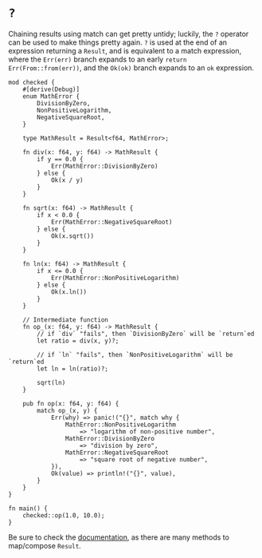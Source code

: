 # `?`

Chaining results using match can get pretty untidy; luckily, the `?` operator
can be used to make things pretty again. `?` is used at the end of an expression
returning a `Result`, and is equivalent to a match expression, where the 
`Err(err)` branch expands to an early `return Err(From::from(err))`, and the `Ok(ok)`
branch expands to an `ok` expression.

```rust,editable,ignore,mdbook-runnable
mod checked {
    #[derive(Debug)]
    enum MathError {
        DivisionByZero,
        NonPositiveLogarithm,
        NegativeSquareRoot,
    }

    type MathResult = Result<f64, MathError>;

    fn div(x: f64, y: f64) -> MathResult {
        if y == 0.0 {
            Err(MathError::DivisionByZero)
        } else {
            Ok(x / y)
        }
    }

    fn sqrt(x: f64) -> MathResult {
        if x < 0.0 {
            Err(MathError::NegativeSquareRoot)
        } else {
            Ok(x.sqrt())
        }
    }

    fn ln(x: f64) -> MathResult {
        if x <= 0.0 {
            Err(MathError::NonPositiveLogarithm)
        } else {
            Ok(x.ln())
        }
    }

    // Intermediate function
    fn op_(x: f64, y: f64) -> MathResult {
        // if `div` "fails", then `DivisionByZero` will be `return`ed
        let ratio = div(x, y)?;

        // if `ln` "fails", then `NonPositiveLogarithm` will be `return`ed
        let ln = ln(ratio)?;

        sqrt(ln)
    }

    pub fn op(x: f64, y: f64) {
        match op_(x, y) {
            Err(why) => panic!("{}", match why {
                MathError::NonPositiveLogarithm
                    => "logarithm of non-positive number",
                MathError::DivisionByZero
                    => "division by zero",
                MathError::NegativeSquareRoot
                    => "square root of negative number",
            }),
            Ok(value) => println!("{}", value),
        }
    }
}

fn main() {
    checked::op(1.0, 10.0);
}
```

Be sure to check the [documentation][docs],
as there are many methods to map/compose `Result`.

[docs]: https://doc.rust-lang.org/std/result/index.html